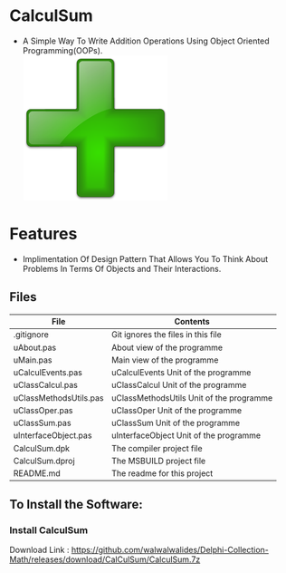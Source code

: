 # CalculSum
- A Simple Way To Write Addition Operations Using Object Oriented Programming(OOPs).                                                              
![](CalculSum.png) 



# Features  
- Implimentation Of Design Pattern That Allows You To Think About Problems In Terms Of Objects and Their Interactions.






## Files

| File | Contents | 
| --- | --- |
| .gitignore | Git ignores the files in this file |
| uAbout.pas | About view of the programme |
| uMain.pas | Main view of the programme |
| uCalculEvents.pas| uCalculEvents Unit of the programme |
| uClassCalcul.pas| uClassCalcul Unit of the programme |
| uClassMethodsUtils.pas|uClassMethodsUtils Unit of the programme |
| uClassOper.pas| uClassOper Unit of the programme |
| uClassSum.pas| uClassSum Unit of the programme |
| uInterfaceObject.pas| uInterfaceObject Unit of the programme |
| CalculSum.dpk | The compiler project file |
| CalculSum.dproj | The MSBUILD project file |
| README.md | The readme for this project |


## To Install the Software:

### Install CalculSum 
Download Link : https://github.com/walwalwalides/Delphi-Collection-Math/releases/download/CalCulSum/CalculSum.7z
